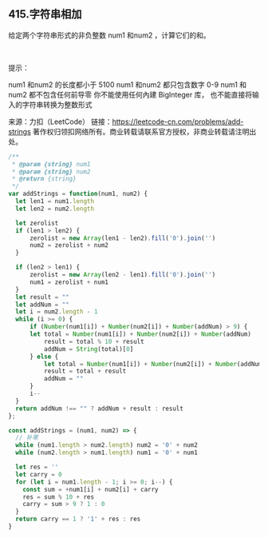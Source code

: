 ## 415.字符串相加

给定两个字符串形式的非负整数 num1 和num2 ，计算它们的和。

 

提示：

num1 和num2 的长度都小于 5100
num1 和num2 都只包含数字 0-9
num1 和num2 都不包含任何前导零
你不能使用任何內建 BigInteger 库， 也不能直接将输入的字符串转换为整数形式

来源：力扣（LeetCode）
链接：https://leetcode-cn.com/problems/add-strings
著作权归领扣网络所有。商业转载请联系官方授权，非商业转载请注明出处。

```js
/**
 * @param {string} num1
 * @param {string} num2
 * @return {string}
 */
var addStrings = function(num1, num2) {
  let len1 = num1.length
  let len2 = num2.length

  let zerolist
  if (len1 > len2) {
      zerolist = new Array(len1 - len2).fill('0').join('')
      num2 = zerolist + num2
  }

  if (len2 > len1) {
      zerolist = new Array(len2 - len1).fill('0').join('')
      num1 = zerolist + num1
  }
  let result = ""
  let addNum = ""
  let i = num2.length - 1
  while (i >= 0) {
      if (Number(num1[i]) + Number(num2[i]) + Number(addNum) > 9) {
      let total = Number(num1[i]) + Number(num2[i]) + Number(addNum)
          result = total % 10 + result
          addNum = String(total)[0]
      } else {
          let total = Number(num1[i]) + Number(num2[i]) + Number(addNum)
          result = total + result
          addNum = ""
      }
      i--
  }
  return addNum !== "" ? addNum + result : result
};
```


```js
const addStrings = (num1, num2) => {
  // 补零
  while (num1.length > num2.length) num2 = '0' + num2
  while (num2.length > num1.length) num1 = '0' + num1

  let res = ''
  let carry = 0
  for (let i = num1.length - 1; i >= 0; i--) {
    const sum = +num1[i] + num2[i] + carry
    res = sum % 10 + res
    carry = sum > 9 ? 1 : 0
  }
  return carry == 1 ? '1' + res : res
}
```